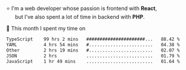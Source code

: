 ⭐ I'm a web developer whose passion is frontend with <b>React</b>,<br/>
&nbsp; &nbsp; &nbsp; but I've also spent a lot of time in backend with <b>PHP</b>.

📅 This month I spent my time on

<!--START_SECTION:waka-->

```txt
TypeScript    99 hrs 2 mins   ######################...   88.42 %
YAML          4 hrs 54 mins   #........................   04.38 %
Other         2 hrs 19 mins   #........................   02.07 %
JSON          2 hrs           .........................   01.79 %
JavaScript    1 hr 49 mins    .........................   01.64 %
```

<!--END_SECTION:waka-->

